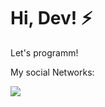 <h1> Hi, Dev! ⚡</h1>

Let's programm!

My social Networks:

[<img src="https://img.shields.io/badge/linkedin-%230077B5.svg?&style=for-the-badge&logo=linkedin&logoColor=white" target ="_blank" />](https://www.linkedin.com/in/yan-lima-955195221/)
